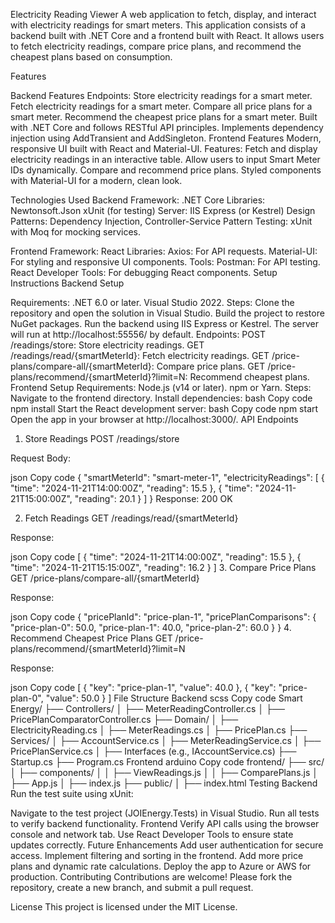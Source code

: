 Electricity Reading Viewer
A web application to fetch, display, and interact with electricity readings for smart meters. This application consists of a backend built with .NET Core and a frontend built with React. It allows users to fetch electricity readings, compare price plans, and recommend the cheapest plans based on consumption.

Features

Backend Features
Endpoints:
Store electricity readings for a smart meter.
Fetch electricity readings for a smart meter.
Compare all price plans for a smart meter.
Recommend the cheapest price plans for a smart meter.
Built with .NET Core and follows RESTful API principles.
Implements dependency injection using AddTransient and AddSingleton.
Frontend Features
Modern, responsive UI built with React and Material-UI.
Features:
Fetch and display electricity readings in an interactive table.
Allow users to input Smart Meter IDs dynamically.
Compare and recommend price plans.
Styled components with Material-UI for a modern, clean look.

Technologies Used
Backend
Framework: .NET Core
Libraries:
Newtonsoft.Json
xUnit (for testing)
Server: IIS Express (or Kestrel)
Design Patterns: Dependency Injection, Controller-Service Pattern
Testing: xUnit with Moq for mocking services.

Frontend
Framework: React
Libraries:
Axios: For API requests.
Material-UI: For styling and responsive UI components.
Tools:
Postman: For API testing.
React Developer Tools: For debugging React components.
Setup Instructions
Backend Setup

Requirements:
.NET 6.0 or later.
Visual Studio 2022.
Steps:
Clone the repository and open the solution in Visual Studio.
Build the project to restore NuGet packages.
Run the backend using IIS Express or Kestrel. The server will run at http://localhost:55556/ by default.
Endpoints:
POST /readings/store: Store electricity readings.
GET /readings/read/{smartMeterId}: Fetch electricity readings.
GET /price-plans/compare-all/{smartMeterId}: Compare price plans.
GET /price-plans/recommend/{smartMeterId}?limit=N: Recommend cheapest plans.
Frontend Setup
Requirements:
Node.js (v14 or later).
npm or Yarn.
Steps:
Navigate to the frontend directory.
Install dependencies:
bash
Copy code
npm install
Start the React development server:
bash
Copy code
npm start
Open the app in your browser at http://localhost:3000/.
API Endpoints
1. Store Readings
POST /readings/store

Request Body:

json
Copy code
{
  "smartMeterId": "smart-meter-1",
  "electricityReadings": [
    { "time": "2024-11-21T14:00:00Z", "reading": 15.5 },
    { "time": "2024-11-21T15:00:00Z", "reading": 20.1 }
  ]
}
Response: 200 OK

2. Fetch Readings
GET /readings/read/{smartMeterId}

Response:

json
Copy code
[
  { "time": "2024-11-21T14:00:00Z", "reading": 15.5 },
  { "time": "2024-11-21T15:15:00Z", "reading": 16.2 }
]
3. Compare Price Plans
GET /price-plans/compare-all/{smartMeterId}

Response:

json
Copy code
{
  "pricePlanId": "price-plan-1",
  "pricePlanComparisons": {
    "price-plan-0": 50.0,
    "price-plan-1": 40.0,
    "price-plan-2": 60.0
  }
}
4. Recommend Cheapest Price Plans
GET /price-plans/recommend/{smartMeterId}?limit=N

Response:

json
Copy code
[
  { "key": "price-plan-1", "value": 40.0 },
  { "key": "price-plan-0", "value": 50.0 }
]
File Structure
Backend
scss
Copy code
Smart Energy/
├── Controllers/
│   ├── MeterReadingController.cs
│   ├── PricePlanComparatorController.cs
├── Domain/
│   ├── ElectricityReading.cs
│   ├── MeterReadings.cs
│   ├── PricePlan.cs
├── Services/
│   ├── AccountService.cs
│   ├── MeterReadingService.cs
│   ├── PricePlanService.cs
│   ├── Interfaces (e.g., IAccountService.cs)
├── Startup.cs
├── Program.cs
Frontend
arduino
Copy code
frontend/
├── src/
│   ├── components/
│   │   ├── ViewReadings.js
│   │   ├── ComparePlans.js
│   ├── App.js
│   ├── index.js
├── public/
│   ├── index.html
Testing
Backend
Run the test suite using xUnit:

Navigate to the test project (JOIEnergy.Tests) in Visual Studio.
Run all tests to verify backend functionality.
Frontend
Verify API calls using the browser console and network tab.
Use React Developer Tools to ensure state updates correctly.
Future Enhancements
Add user authentication for secure access.
Implement filtering and sorting in the frontend.
Add more price plans and dynamic rate calculations.
Deploy the app to Azure or AWS for production.
Contributing
Contributions are welcome! Please fork the repository, create a new branch, and submit a pull request.

License
This project is licensed under the MIT License.